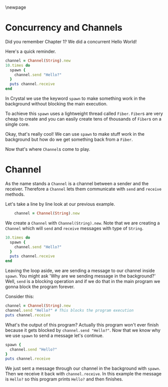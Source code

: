 \newpage

# Concurrency and Channels

Did you remember Chapter 1? We did a concurrent Hello World!

Here's a quick reminder.

```ruby
channel = Channel(String).new
10.times do
  spawn {
    channel.send "Hello?"
  }
  puts channel.receive
end
```

In Crystal we use the keyword `spawn` to make something work in the background without blocking the main execution.

To achieve this `spawn` uses a lightweight thread called `Fiber`. `Fiber`s are very cheap to create and you can easily
create tens of thousands of `Fiber`s on a single core.

Okay, that's really cool! We can use `spawn` to make stuff work in the background but how do we get something back from a `Fiber`.

Now that's where `Channel`s come to play.

Channel
=======

As the name stands a `Channel` is a channel between a sender and the receiver. Therefore a `Channel` lets them communicate with `send` and `receive` methods.

Let's take a line by line look at our previous example.

```ruby
    channel = Channel(String).new
```

We create a `Channel` with `Channel(String).new`. Note that we are creating a `Channel` which will `send` and `receive` messages with type of `String`.

```ruby
10.times do
  spawn {
    channel.send "Hello?"
  }
  puts channel.receive
end
```

Leaving the loop aside, we are sending a message to our channel inside `spawn`.
You might ask 'Why are we sending message in the background?' Well, `send` is a blocking operation and if we do that in the main program we gonna block the program forever.

Consider this:

```ruby
channel = Channel(String).new
channel.send "Hello?" # This blocks the program execution
puts channel.receive
```

What's the output of this program? Actually this program won't ever finish because it gets blocked by `channel.send "Hello?"`.
Now that we know why we use `spawn` to send a message let's continue.

```ruby
spawn {
  channel.send "Hello?"
}
puts channel.receive
```

We just sent a message through our channel in the background with `spawn`. Then we receive it back with `channel.receive`. In this example the message is `Hello?` so this program prints `Hello?` and then finishes.
